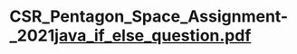 # CSR_Pentagon_Space_Assignment-_2021[java_if_else_question.pdf](https://github.com/manisha-shinde/CSR_Pentagon_Space_Assignment-_2021/files/7109782/java_if_else_question.pdf)

